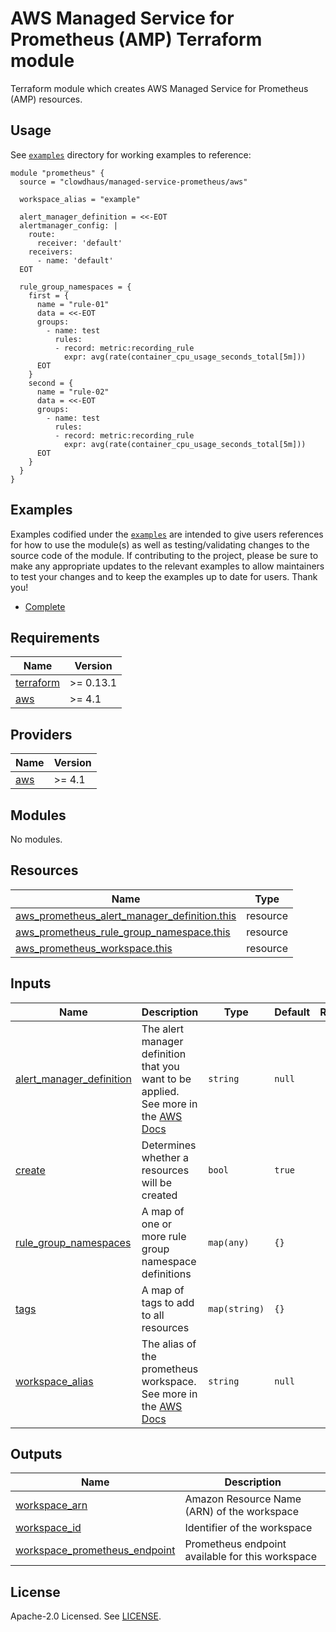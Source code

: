 # AWS Managed Service for Prometheus (AMP) Terraform module

Terraform module which creates AWS Managed Service for Prometheus (AMP) resources.

## Usage

See [`examples`](./examples) directory for working examples to reference:

```hcl
module "prometheus" {
  source = "clowdhaus/managed-service-prometheus/aws"

  workspace_alias = "example"

  alert_manager_definition = <<-EOT
  alertmanager_config: |
    route:
      receiver: 'default'
    receivers:
      - name: 'default'
  EOT

  rule_group_namespaces = {
    first = {
      name = "rule-01"
      data = <<-EOT
      groups:
        - name: test
          rules:
          - record: metric:recording_rule
            expr: avg(rate(container_cpu_usage_seconds_total[5m]))
      EOT
    }
    second = {
      name = "rule-02"
      data = <<-EOT
      groups:
        - name: test
          rules:
          - record: metric:recording_rule
            expr: avg(rate(container_cpu_usage_seconds_total[5m]))
      EOT
    }
  }
}
```

## Examples

Examples codified under the [`examples`](./examples) are intended to give users references for how to use the module(s) as well as testing/validating changes to the source code of the module. If contributing to the project, please be sure to make any appropriate updates to the relevant examples to allow maintainers to test your changes and to keep the examples up to date for users. Thank you!

- [Complete](./examples/complete)

<!-- BEGINNING OF PRE-COMMIT-TERRAFORM DOCS HOOK -->
## Requirements

| Name | Version |
|------|---------|
| <a name="requirement_terraform"></a> [terraform](#requirement\_terraform) | >= 0.13.1 |
| <a name="requirement_aws"></a> [aws](#requirement\_aws) | >= 4.1 |

## Providers

| Name | Version |
|------|---------|
| <a name="provider_aws"></a> [aws](#provider\_aws) | >= 4.1 |

## Modules

No modules.

## Resources

| Name | Type |
|------|------|
| [aws_prometheus_alert_manager_definition.this](https://registry.terraform.io/providers/hashicorp/aws/latest/docs/resources/prometheus_alert_manager_definition) | resource |
| [aws_prometheus_rule_group_namespace.this](https://registry.terraform.io/providers/hashicorp/aws/latest/docs/resources/prometheus_rule_group_namespace) | resource |
| [aws_prometheus_workspace.this](https://registry.terraform.io/providers/hashicorp/aws/latest/docs/resources/prometheus_workspace) | resource |

## Inputs

| Name | Description | Type | Default | Required |
|------|-------------|------|---------|:--------:|
| <a name="input_alert_manager_definition"></a> [alert\_manager\_definition](#input\_alert\_manager\_definition) | The alert manager definition that you want to be applied. See more in the [AWS Docs](https://docs.aws.amazon.com/prometheus/latest/userguide/AMP-alert-manager.html) | `string` | `null` | no |
| <a name="input_create"></a> [create](#input\_create) | Determines whether a resources will be created | `bool` | `true` | no |
| <a name="input_rule_group_namespaces"></a> [rule\_group\_namespaces](#input\_rule\_group\_namespaces) | A map of one or more rule group namespace definitions | `map(any)` | `{}` | no |
| <a name="input_tags"></a> [tags](#input\_tags) | A map of tags to add to all resources | `map(string)` | `{}` | no |
| <a name="input_workspace_alias"></a> [workspace\_alias](#input\_workspace\_alias) | The alias of the prometheus workspace. See more in the [AWS Docs](https://docs.aws.amazon.com/prometheus/latest/userguide/AMP-onboard-create-workspace.html) | `string` | `null` | no |

## Outputs

| Name | Description |
|------|-------------|
| <a name="output_workspace_arn"></a> [workspace\_arn](#output\_workspace\_arn) | Amazon Resource Name (ARN) of the workspace |
| <a name="output_workspace_id"></a> [workspace\_id](#output\_workspace\_id) | Identifier of the workspace |
| <a name="output_workspace_prometheus_endpoint"></a> [workspace\_prometheus\_endpoint](#output\_workspace\_prometheus\_endpoint) | Prometheus endpoint available for this workspace |
<!-- END OF PRE-COMMIT-TERRAFORM DOCS HOOK -->

## License

Apache-2.0 Licensed. See [LICENSE](LICENSE).
